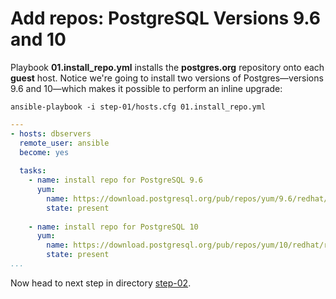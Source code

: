 Add repos: PostgreSQL Versions 9.6 and 10
================

Playbook **01.install\_repo.yml** installs the **postgres.org** repository onto each **guest** host. Notice we're going to install two versions of Postgres—versions 9.6 and 10—which makes it possible to perform an inline upgrade:

	ansible-playbook -i step-01/hosts.cfg 01.install_repo.yml

``` yaml
---
- hosts: dbservers
  remote_user: ansible
  become: yes
 
  tasks:
    - name: install repo for PostgreSQL 9.6
      yum:
        name: https://download.postgresql.org/pub/repos/yum/9.6/redhat/rhel-7-x86_64/pgdg-centos94-9.6-3.noarch.rpm
        state: present
 
    - name: install repo for PostgreSQL 10
      yum:
        name: https://download.postgresql.org/pub/repos/yum/10/redhat/rhel-7-x86_64/pgdg-centos96-10-3.noarch.rpm
        state: present
...
```

Now head to next step in directory [step-02](https://github.com/4orbit/ansible-PG-tuto/tree/master/step-02).
